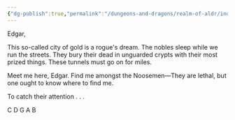 ```yaml
---
{"dg-publish":true,"permalink":"/dungeons-and-dragons/realm-of-aldr/index/artifacts/documents/letter-to-edgar/"}
---
```


Edgar,

This so-called city of gold is a rogue's dream. The nobles sleep while we run the streets. They bury their dead in unguarded crypts with their most prized things. These tunnels must go on for miles.

Meet me here, Edgar. Find me amongst the Noosemen—They are lethal, but one ought to know where to find me.

To catch their attention . . .

C
D
G
A
B